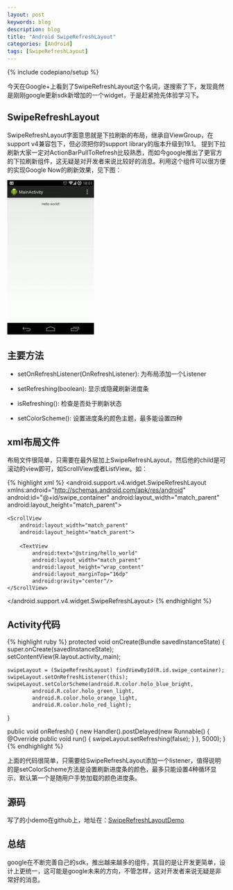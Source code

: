 ```yaml
---
layout: post
keywords: blog
description: blog
title: "Android SwipeRefreshLayout"
categories: [Android]
tags: [SwipeRefreshLayout]
---
```

{% include codepiano/setup %}


今天在Google+上看到了SwipeRefreshLayout这个名词，遂搜索了下，发现竟然是刚刚google更新sdk新增加的一个widget，于是赶紧抢先体验学习下。

## SwipeRefreshLayout

SwipeRefreshLayout字面意思就是下拉刷新的布局，继承自ViewGroup，在support v4兼容包下，但必须把你的support library的版本升级到19.1。 提到下拉刷新大家一定对ActionBarPullToRefresh比较熟悉，而如今google推出了更官方的下拉刷新组件，这无疑是对开发者来说比较好的消息。利用这个组件可以很方便的实现Google Now的刷新效果，见下图：

<img src="/image/SwipeRefreshLayout.gif">

## 主要方法

* setOnRefreshListener(OnRefreshListener): 为布局添加一个Listener

* setRefreshing(boolean): 显示或隐藏刷新进度条

* isRefreshing(): 检查是否处于刷新状态

* setColorScheme(): 设置进度条的颜色主题，最多能设置四种

## xml布局文件

布局文件很简单，只需要在最外层加上SwipeRefreshLayout，然后他的child是可滚动的view即可，如ScrollView或者ListView。如：

{% highlight xml %}
<android.support.v4.widget.SwipeRefreshLayout
    xmlns:android="http://schemas.android.com/apk/res/android"
    android:id="@+id/swipe_container"
    android:layout_width="match_parent"
    android:layout_height="match_parent">
 
    <ScrollView
        android:layout_width="match_parent"
        android:layout_height="match_parent">
 
        <TextView
            android:text="@string/hello_world"
            android:layout_width="match_parent"
            android:layout_height="wrap_content"
            android:layout_marginTop="16dp"
            android:gravity="center"/>
    </ScrollView>
 
</android.support.v4.widget.SwipeRefreshLayout>
{% endhighlight %}

## Activity代码

{% highlight ruby %}
protected void onCreate(Bundle savedInstanceState) {
    super.onCreate(savedInstanceState);
    setContentView(R.layout.activity_main);
 
    swipeLayout = (SwipeRefreshLayout) findViewById(R.id.swipe_container);
    swipeLayout.setOnRefreshListener(this);
    swipeLayout.setColorScheme(android.R.color.holo_blue_bright, 
            android.R.color.holo_green_light, 
            android.R.color.holo_orange_light, 
            android.R.color.holo_red_light);
}
 
public void onRefresh() {
    new Handler().postDelayed(new Runnable() {
        @Override public void run() {
            swipeLayout.setRefreshing(false);
        }
    }, 5000);
}
{% endhighlight %}

上面的代码很简单，只需要给SwipeRefreshLayout添加一个listener，值得说明的是setColorScheme方法是设置刷新进度条的颜色，最多只能设置4种循环显示，默认第一个是随用户手势加载的颜色进度条。

## 源码

写了的小demo在github上，地址在：[SwipeRefreshLayoutDemo](https://github.com/stormzhang/SwipeRefreshLayoutDemo)

## 总结

google在不断完善自己的sdk，推出越来越多的组件，其目的是让开发更简单，设计上更统一，这可能是google未来的方向，不管怎样，这对开发者来说无疑是非常好的消息。

